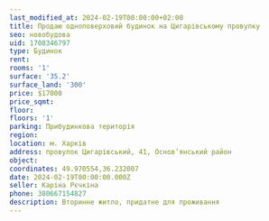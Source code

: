 ```yaml
---
last_modified_at: 2024-02-19T00:00:00+02:00
title: Продаю одноповерховий будинок на Цигарівському провулку
seo: новобудова
uid: 1708346797
type: Будинок
rent:
rooms: '1'
surface: '35.2'
surface_land: '300'
price: $17000
price_sqmt:
floor:
floors: '1'
parking: Прибудинкова територія
region:
location: м. Харків
address: провулок Цигарівський, 41, Основ’янський район
object:
coordinates: 49.970554,36.232007
date: 2024-02-19T00:00:00.000Z
seller: Каріна Рєчкіна
phone: 380667154827
description: Вторинне житло, придатне для проживання
---
```

